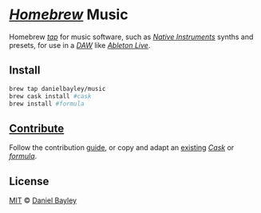 _[Homebrew]_ Music
==================
Homebrew _[tap]_ for music software, such as _[Native Instruments][NI]_ synths and presets, for use in a _[DAW]_ like _[Ableton Live][live]_.

Install
-------
~~~ sh
brew tap danielbayley/music
brew cask install #cask
brew install #formula
~~~

[Contribute][guide]
-------------------
Follow the contribution [guide], or copy and adapt an [existing] _[Cask]_ or _[formula]_.

License
-------
[MIT] © [Daniel Bayley]

[MIT]:            LICENSE.md
[Daniel Bayley]:  https://github.com/danielbayley

[homebrew]:       https://brew.sh
[tap]:            https://docs.brew.sh/Taps
[cask]:           https://github.com/Homebrew/homebrew-cask#homebrew-cask
[formula]:        https://github.com/Homebrew/brew/blob/master/docs/Formula-Cookbook.md#formula-cookbook

[guide]:          https://github.com/caskroom/homebrew-cask/blob/master/doc/development/adding_a_cask.md
[existing]:       Casks

[NI]:             https://native-instruments.com
[live]:           https://ableton.com/live
[DAW]:            https://wikipedia.org/wiki/Digital_audio_workstation
